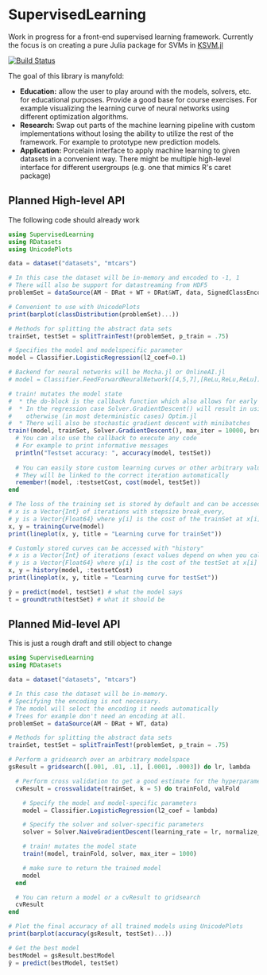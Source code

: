 # SupervisedLearning

Work in progress for a front-end supervised learning framework. Currently the focus is on creating a pure Julia package for SVMs in [KSVM.jl](https://github.com/Evizero/KSVM.jl)

[![Build Status](https://travis-ci.org/Evizero/SupervisedLearning.jl.svg?branch=master)](https://travis-ci.org/Evizero/SupervisedLearning.jl)

The goal of this library is manyfold:

- **Education:** allow the user to play around with the models, solvers, etc. for educational purposes. Provide a good base for course exercises. For example visualizing the learning curve of neural networks using different optimization algorithms.
- **Research:** Swap out parts of the machine learning pipeline with custom implementations without losing the ability to utilize the rest of the framework. For example to prototype new prediction models.
- **Application:** Porcelain interface to apply machine learning to given datasets in a convenient way. There might be multiple high-level interface for different usergroups (e.g. one that mimics R's caret package)

## Planned High-level API

The following code should already work

```Julia
using SupervisedLearning
using RDatasets
using UnicodePlots

data = dataset("datasets", "mtcars")

# In this case the dataset will be in-memory and encoded to -1, 1
# There will also be support for datastreaming from HDF5
problemSet = dataSource(AM ~ DRat + WT + DRat&WT, data, SignedClassEncoding)

# Convenient to use with UnicodePlots
print(barplot(classDistribution(problemSet)...))

# Methods for splitting the abstract data sets
trainSet, testSet = splitTrainTest!(problemSet, p_train = .75)

# Specifies the model and modelspecific parameter
model = Classifier.LogisticRegression(l2_coef=0.1)

# Backend for neural networks will be Mocha.jl or OnlineAI.jl
# model = Classifier.FeedForwardNeuralNetwork([4,5,7],[ReLu,ReLu,ReLu])

# train! mutates the model state
#  * the do-block is the callback function which also allows for early stopping
#  * In the regression case Solver.GradientDescent() will result in using Regression.jl, 
#    otherwise (in most deterministic cases) Optim.jl
#  * There will also be stochastic gradient descent with minibatches
train!(model, trainSet, Solver.GradientDescent(), max_iter = 10000, break_every = 100) do
  # You can also use the callback to execute any code
  # For example to print informative messages
  println("Testset accuracy: ", accuracy(model, testSet))
  
  # You can easily store custom learning curves or other arbitrary values
  # They will be linked to the correct iteration automatically
  remember!(model, :testsetCost, cost(model, testSet))
end

# The loss of the training set is stored by default and can be accessed with trainingCurve
# x is a Vector{Int} of iterations with stepsize break_every,
# y is a Vector{Float64} where y[i] is the cost of the trainSet at x[i]
x, y = trainingCurve(model)
print(lineplot(x, y, title = "Learning curve for trainSet"))

# Customly stored curves can be accessed with "history"
# x is a Vector{Int} of iterations (exact values depend on when you called remember!),
# y is a Vector{Float64} where y[i] is the cost of the testSet at x[i]
x, y = history(model, :testsetCost)
print(lineplot(x, y, title = "Learning curve for testSet"))

ŷ = predict(model, testSet) # what the model says
t = groundtruth(testSet) # what it should be
```

## Planned Mid-level API

This is just a rough draft and still object to change

```Julia
using SupervisedLearning
using RDatasets

data = dataset("datasets", "mtcars")

# In this case the dataset will be in-memory.
# Specifying the encoding is not necessary.
# The model will select the encoding it needs automatically
# Trees for example don't need an encoding at all.
problemSet = dataSource(AM ~ DRat + WT, data)

# Methods for splitting the abstract data sets
trainSet, testSet = splitTrainTest!(problemSet, p_train = .75)

# Perform a gridsearch over an arbitrary modelspace
gsResult = gridsearch([.001, .01, .1], [.0001, .0003]) do lr, lambda

  # Perform cross validation to get a good estimate for the hyperparameter performance
  cvResult = crossvalidate(trainSet, k = 5) do trainFold, valFold

    # Specify the model and model-specific parameters
    model = Classifier.LogisticRegression(l2_coef = lambda)

    # Specify the solver and solver-specific parameters
    solver = Solver.NaiveGradientDescent(learning_rate = lr, normalize_gradient = false)

    # train! mutates the model state
    train!(model, trainFold, solver, max_iter = 1000)

    # make sure to return the trained model
    model
  end

  # You can return a model or a cvResult to gridsearch
  cvResult
end

# Plot the final accuracy of all trained models using UnicodePlots
print(barplot(accuracy(gsResult, testSet)...))

# Get the best model
bestModel = gsResult.bestModel
ŷ = predict(bestModel, testSet)
```
